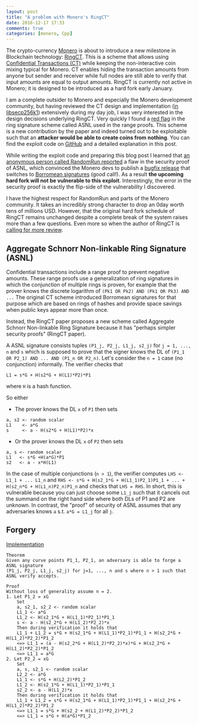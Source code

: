 ```yaml
---
layout: post
title: "A problem with Monero's RingCT"
date: 2016-12-17 17:33
comments: true
categories: [monero, Cpp]
---
```


The crypto-currency [Monero](https://getmonero.org/home) is about to introduce a new milestone in Blockchain technology: [RingCT](https://eprint.iacr.org/2015/1098).
This is a scheme that allows using [Confidential Transactions (CT)](https://people.xiph.org/~greg/confidential_values.txt) while keeping the non-interactive coin mixing typical for Monero.
CT enables hiding the transaction amounts from anyone but sender and receiver while full nodes are still able to verify that input amounts are equal to output amounts.
RingCT is currently not active in Monero; it is designed to be introduced as a hard fork early January.

I am a complete outsider to Monero and especially the Monero development community, but having reviewed the CT design and implementation ([in libsecp256k1](https://github.com/ElementsProject/secp256k1-zkp)) extensively during my day job, I was very interested in the design decisions underlying RingCT.
Very quickly I found a [red flag](https://twitter.com/n1ckler/status/801485209220718592) in the ring signature scheme called ASNL used in the range proofs.
This scheme is a new contribution by the paper and indeed turned out to be exploitable such that an **attacker would be able to create coins from nothing**.
You can find the exploit code on [GitHub](https://github.com/jonasnick/monero/commit/ad405e514c7c82bb81d7d49282fa11729420ea85) and a detailed explanation in this post.

While writing the exploit code and preparing this blog post I learned that [an anonymous person called RandomRun reported](https://github.com/monero-project/research-lab/issues/4) a flaw in the security proof of ASNL, which convinced the Monero devs to publish a [bugfix release](https://github.com/monero-project/monero/releases/tag/v0.10.1) that switches to [Borromean signatures](https://github.com/ElementsProject/borromean-signatures-writeup) (good call!).
As a result **the upcoming hard fork will not be vulnerable to this exploit**.
Interestingly, the error in the security proof is exactly the flip-side of the vulnerability I discovered.

<!-- more -->

I have the highest respect for RandomRun and parts of the Monero community.
It takes an incredibly strong character to drop an 0day worth tens of millions USD.
However, that the original hard fork schedule of RingCT remains unchanged despite a complete break of the system raises more than a few questions.
Even more so when the author of RingCT is [calling for more review](https://github.com/monero-project/research-lab/issues/4#issuecomment-256261207).

Aggregate Schnorr Non-linkable Ring Signature (ASNL)
---
Confidential transactions include a range proof to prevent negative amounts.
These range proofs use a generalization of ring signatures in which
the conjunction of multiple rings is proven, for example that the prover knows the discrete logarithm of `(Pk1 OR Pk2) AND (Pk1 OR Pk3) AND ...`
The original CT scheme introduced Borromean signatures for that purpose which are based on rings of hashes and provide space savings when public keys appear more than once.

Instead, the RingCT paper proposes a new scheme called Aggregate Schnorr Non-linkable Ring Signature because it has "perhaps simpler security proofs" (RingCT paper).

A ASNL signature consists tuples `(P1_j, P2_j, L1_j, s2_j)` for `j = 1, ..., n` and `s` which
is supposed to prove that the signer knows the DL of `(P1_1 OR P2_1) AND ... AND (P1_n OR P2_n)`.
Let's consider the `n = 1` case (no conjunction) informally.
The verifier checks that

```
L1 = s*G + H(s2*G + H(L1)*P2)*P1
```
where `H` is a hash function.

So either

* The prover knows the DL `x` of `P1` then sets
```
a, s2 <- random scalar
L1    <- a*G
s     <- a - H(s2*G + H(L1)*P2)*x
```
* Or the prover knows the DL `x` of `P2` then sets
```
a, s <- random scalar
L1   <- s*G +H(a*G)*P1
s2   <- a - x*H(L1)
```

In the case of multiple conjunctions (`n > 1`), the verifier computes `LHS <- L1_1 + ... L1_n` and `RHS <- s*G + H(s2_1*G + H(L1_1)P2_1)P1_1 + ... + H(s2_n*G + H(L1_n)P2_n)P1_n` and checks that `LHS = RHS`.
In short, this is vulnerable because you can just choose some `L1_j` such that it cancels out the summand on the right hand side where both DLs of P1 and P2 are unknown.
In contrast, the "proof" of security of ASNL assumes that any adversaries knows `a` s.t. `a*G = L1_j` for all `j`.

Forgery
---
[Implementation](https://github.com/jonasnick/monero/commit/ad405e514c7c82bb81d7d49282fa11729420ea85)
```
Theorem
Given any curve points P1_1, P2_1, an adversary is able to forge a ASNL signature
(P1_j, P2_j, L1_j, s2_j) for j=1, ..., n and s where n > 1 such that ASNL verify accepts.

Proof
Without loss of generality assume n = 2.
1. Let P1_2 = xG
    Set
    a, s2_1, s2_2 <- random scalar
    L1_1 <- a*G
    L1_2 <- H(s2_1*G + H(L1_1)*P2_1)*P1_1
    s <- a - H(s2_2*G + H(L1_2)*P2_2)*x
    Then during verification it holds that
    L1_1 + L1_2 = s*G + H(s2_1*G + H(L1_1)*P2_1)*P1_1 + H(s2_2*G + H(L1_2)*P2_2)*P1_2
    <=> L1_1 = (a - H(s2_2*G + H(L1_2)*P2_2)*x)*G + H(s2_2*G + H(L1_2)*P2_2)*P1_2
    <=> L1_1 = a*G
2. Let P2_2 = xG
    Set
    a, s, s2_1 <- random scalar
    L2_2 <- a*G
    L1_1 <- s*G + H(L2_2)*P1_2
    L1_2 <- H(s2_1*G + H(L1_1)*P2_1)*P1_1
    s2_2 <- a - H(L1_2)*x
    Then during verification it holds that
    L1_1 + L1_2 = s*G + H(s2_1*G + H(L1_1)*P2_1)*P1_1 + H(s2_2*G + H(L1_2)*P2_2)*P1_2
    <=> L1_1 = s*G + H(s2_2 + H(L1_2)*P2_2)*P1_2
    <=> L1_1 = s*G + H(a*G)*P1_2
```

